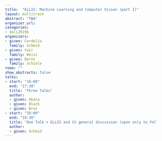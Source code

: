 ```yaml
---
title:  "ELLIS: Machine Learning and Computer Vision (part I)"
layout: multitrack
abstract: "TBA"
organizer_url:
categories:
- dali2019b
organizers:
- given: Cordelia
  family: Schmid
- given: Yair
  family: Weiss
- given: Bernt
  family: Schiele
room: ""
show_abstracts: false
talks:
- start: "16:00"
  end: "17:30"
  title: "Three Talks"
  author:
  - given: Akata
  - given: Black
  - given: Brox
- start: "18:00"
  end: "19:30"
  title: "One Talk + ELLIS and CV general discussion (open only to Fellows)t"
  author:
  - given: Schmid
---
```


